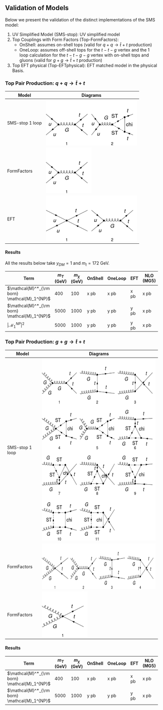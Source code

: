 ## Validation of Models


Below we present the validation of the distinct implementations of the SMS model:

 1. UV Simplified Model (SMS-stop): UV simplified model
 1. Top Couplings with Form Factors (Top-FormFactors):
    - OnShell: assumes on-shell tops (valid for $q + q \to \bar{t} + t$ production)
    - OneLoop: assumes off-shell tops for the $t-t-g$ vertex and the 1 loop calculation for the $t-t-g-g$ vertex with on-shell tops and gluons (valid for $g + g \to \bar{t} + t$ production)
  1. Top EFT physical (Top-EFTphysical): EFT matched model in the physical Basis.


### Top Pair Production: $q + q \to \bar{t} + t$


| Model     | Diagrams  |
|-----------|-----------|
| SMS-stop 1 loop | <img src="../mathematicaNBs/matching/SMS-stop-uutt-loop.png" width="300" height="150"> |
| FormFactors | <img src="../mathematicaNBs/matching/Top-FormFactors-uutt-loop.png" width="150" height="150"> |
| EFT | <img src="../mathematicaNBs/matching/Top-EFTphysical_simple-uutt-loop.png" width="300" height="150"> |

#### Results

All the results below take $y_{DM} =1$ and $m_{t} = 172$ GeV.

  | Term        | $m_{T}$ (GeV) | $m_{\chi}$ (GeV) | OnShell | OneLoop |   EFT  | NLO (MG5) |
  | ----------- | ------------- | ---------------- | ------- | ------- | ------ | --------- |
  |$\mathcal{M}^*_{\rm born} \mathcal{M}_1^{NP}$ |      400      |         100      |   x pb  |   x pb  |   x pb | x pb |
  |$\mathcal{M}^*_{\rm born} \mathcal{M}_1^{NP}$ |     5000      |         1000     |   y pb  |   y pb  |   y pb | x pb |
  |$\lvert \mathcal{M}_1^{NP} \rvert^2$ |     5000      |         1000     |   y pb  |   y pb  |   y pb | x pb |
  



### Top Pair Production: $g + g \to \bar{t} + t$


| Model     | Diagrams  |
|-----------|-----------|
| SMS-stop 1 loop | <img src="../mathematicaNBs/matching/SMS-stop-ggtt-loop.png" width="450" height="600"> |
| FormFactors | <img src="../mathematicaNBs/matching/Top-FormFactors-ggtt-loop.png" width="600" height="150"> |
| FormFactors | <img src="../mathematicaNBs/matching/Top-EFTphysical_simple-ggtt-loop.png" height="150"> |

#### Results

  | Term        | $m_{T}$ (GeV) | $m_{\chi}$ (GeV) | OnShell | OneLoop |   EFT  | NLO (MG5) |
  | ----------- | ------------- | ---------------- | ------- | ------- | ------ | --------- |
  |$\mathcal{M}^*_{\rm born} \mathcal{M}_1^{NP}$ |      400      |         100      |   x pb  |   x pb  |   x pb | x pb |
  |$\mathcal{M}^*_{\rm born} \mathcal{M}_1^{NP}$ |     5000      |         1000     |   y pb  |   y pb  |   y pb | x pb |
  

